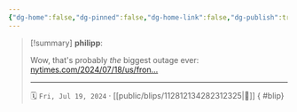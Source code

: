 ```yaml
---
{"dg-home":false,"dg-pinned":false,"dg-home-link":false,"dg-publish":true,"type":"blip","disabled rules":["yaml-title","yaml-title-alias","file-name-heading"],"title":"philipp on mastodon @ 2024-07-19","created-date":"2024-07-19T08:09:20","id":112812134282312320,"updated-date":"2025-05-02T08:50:44","dg-path":"blips/112812134282312325.md","permalink":"/blips/112812134282312325/","dgPassFrontmatter":true}
---
```


> [!summary] **philipp**:
>
> Wow, that's probably _the_ biggest outage ever:  [nytimes.com/2024/07/18/us/fron…](https://www.nytimes.com/2024/07/18/us/frontier-flights-grounded-microsoft.html)
> - - -
>
> 🗓️ `Fri, Jul 19, 2024` · [[public/blips/112812134282312325\|🔗]]
{ #blip}


